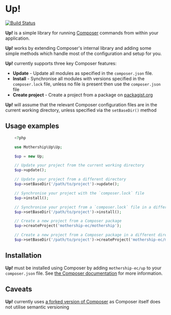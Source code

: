 # Up!

[![Build Status](https://travis-ci.org/mothership-ec/up.svg?branch=develop)](https://travis-ci.org/mothership-ec/up)


**Up!** is a simple library for running <a href="http://getcomposer.org">Composer</a> commands from within your application.

**Up!** works by extending Composer's internal library and adding some simple methods which handle most of the configuration and setup for you.

**Up!** currently supports three key Composer features:

+ **Update** - Update all modules as specified in the `composer.json` file.
+ **Install** - Synchronise all modules with versions specified in the `composer.lock` file, unless no file is present then use the `composer.json` file
+ **Create project** - Create a project from a package on <a href="http://packagist.org">packagist.org</a>

**Up!** will assume that the relevant Composer configuration files are in the current working directory, unless specified via the `setBaseDir()` method

## Usage examples

```php
    <?php

    use Mothership\Up\Up;

    $up = new Up;

    // Update your project from the current working directory
    $up->update();

    // Update your project from a different directory
    $up->setBaseDir('/path/to/project')->update();

    // Synchronise your project with the `composer.lock` file
    $up->install();

    // Synchronise your project from a `composer.lock` file in a different directory
    $up->setBaseDir('/path/to/project')->install();

    // Create a new project from a Composer package
    $up->createProject('mothership-ec/mothership');

    // Create a new project from a Composer package in a different directory
    $up->setBaseDir('/path/to/project')->createProject('mothership-ec/mothership');
```

## Installation

**Up!** must be installed using Composer by adding `mothership-ec/up` to your `composer.json` file. See <a href="https://getcomposer.org/doc/01-basic-usage.md">the Composer documentation</a> for more information.

## Caveats

**Up!** currently uses <a href="http://github.com/mothership-ec/composer">a forked version of Composer</a> as Composer itself does not utilise semantic versioning
